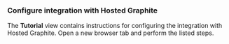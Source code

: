 ### Configure integration with Hosted Graphite

The **Tutorial** view contains instructions for configuring the integration with Hosted Graphite. Open a new browser tab and perform the listed steps.
